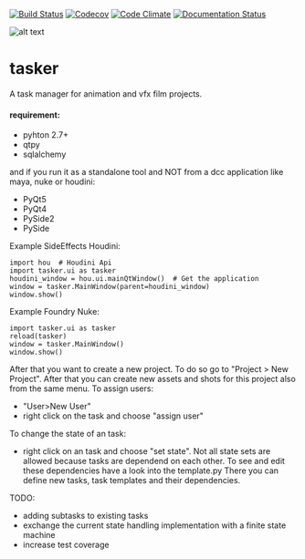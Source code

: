 [![Build Status](https://travis-ci.org/DominikPott/tasker.svg?branch=master)](https://travis-ci.org/DominikPott/tasker)
[![Codecov](https://codecov.io/github/DominikPott/tasker/coverage.svg?branch=master)](https://codecov.io/github/DominikPott/tasker?branch=master)
[![Code Climate](https://codeclimate.com/github/DominikPott/tasker/badges/gpa.svg)](https://codeclimate.com/github/DominikPott/tasker)
[![Documentation Status](https://readthedocs.org/projects/tasker/badge/?version=latest)](http://tasker.readthedocs.io/en/latest/?badge=latest)

![alt text](https://github.com/DominikPott/tasker/tasker/icons/tasker.png "tasker - taskManagement")

# tasker
A task manager for animation and vfx film projects.

[wiki]:http://tasker.readthedocs.io/en/latest


#### requirement:
- pyhton 2.7+
- qtpy
- sqlalchemy


and if you run it as a standalone tool and NOT from a dcc application like maya, nuke or houdini:
- PyQt5
- PyQt4
- PySide2
- PySide


Example SideEffects Houdini:

    import hou  # Houdini Api
    import tasker.ui as tasker
    houdini_window = hou.ui.mainQtWindow()  # Get the application
    window = tasker.MainWindow(parent=houdini_window)
    window.show()

Example Foundry Nuke:

    import tasker.ui as tasker
    reload(tasker)
    window = tasker.MainWindow()
    window.show()



After that you want to create a new project. To do so go to "Project > New Project".
After that you can create new assets and shots for this project also from the same menu.
To assign users:
- "User>New User"
- right click on the task and choose "assign user"

To change the state of an task:
- right click on an task and choose "set state".
Not all state sets are allowed because tasks are dependend on each other. To see and edit these dependencies
have a look into the template.py There you can define new tasks, task templates and their dependencies.




TODO:
- adding subtasks to existing tasks
- exchange the current state handling implementation with a finite state machine
- increase test coverage